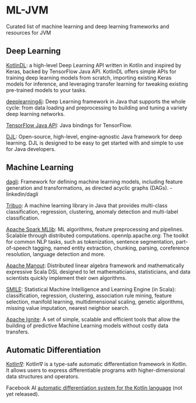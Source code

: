 # ML-JVM
Curated list of machine learning and deep learning frameworks and resources for JVM 

## Deep Learning
[KotlinDL](https://github.com/jetbrains/kotlindl): a high-level Deep Learning API written in Kotlin and inspired by Keras, backed by TensorFlow Java API. KotlinDL offers simple APIs for training deep learning models from scratch, importing existing Keras models for inference, and leveraging transfer learning for tweaking existing pre-trained models to your tasks.

[deeplearning4j](https://github.com/eclipse/deeplearning4j): Deep Learning framework in Java that supports the whole cycle: from data loading and preprocessing to building and tuning a variety deep learning networks.

[TensorFlow Java API](github.com/tensorflow/java): Java bindings for TensorFlow. 

[DJL](https://github.com/awslabs/djl): Open-source, high-level, engine-agnostic Java framework for deep learning. DJL is designed to be easy to get started with and simple to use for Java developers.

## Machine Learning
[dagli](https://github.com/linkedin/dagli): Framework for defining machine learning models, including feature generation and transformations, as directed acyclic graphs (DAGs). - linkedin/dagli

[Tribuo](https://github.com/oracle/tribuo): A machine learning library in Java that provides multi-class classification, regression, clustering, anomaly detection and multi-label classification.

[Apache Spark MLlib](spark.apache.org/mllib/): ML algorithms, feature preprocessing and pipelines. Scalable through distributed computations.
opennlp.apache.org: The toolkit for common NLP tasks, such as tokenization, sentence segmentation, part-of-speech tagging, named entity extraction, chunking, parsing, coreference resolution, language detection and more.

[Apache Manout](https://github.com/apache/mahout): Distributed linear algebra framework and mathematically expressive Scala DSL designed to let mathematicians, statisticians, and data scientists quickly implement their own algorithms.
 
[SMILE](https://github.com/haifengl/smile): Statistical Machine Intelligence and Learning Engine (in Scala): classification, regression, clustering, association rule mining, feature selection, manifold learning, multidimensional scaling, genetic algorithms, missing value imputation, nearest neighbor search.

[Apache Ignite](https://apacheignite.readme.io/docs/machine-learning): A set of simple, scalable and efficient tools that allow the building of predictive Machine Learning models without costly data transfers.

## Automatic Differentiation
[Kotlin∇](https://github.com/breandan/kotlingrad): Kotlin∇ is a type-safe automatic differentiation framework in Kotlin. It allows users to express differentiable programs with higher-dimensional data structures and operators.

Facebook AI [automatic differentiation system for the Kotlin language](https://ai.facebook.com/blog/paving-the-way-for-software-20-with-kotlin/) (not yet released). 

